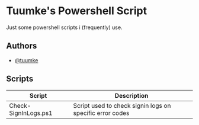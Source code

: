 # Tuumke's Powershell Script

Just some powershell scripts i (frequently) use.


## Authors

- [@tuumke](https://www.github.com/Tuumke)



## Scripts

| Script  | Description |
| ------------- | ------------- |
| Check-SignInLogs.ps1  | Script used to check signin logs on specific error codes  |
